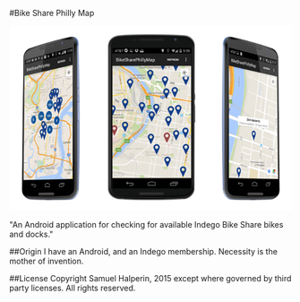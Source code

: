 #Bike Share Philly Map

![Bike Share App](designAssets/bikeshare.png?raw=true)



"An Android application for checking for available Indego Bike Share bikes and docks."

##Origin
I have an Android, and an Indego membership.  Necessity is the mother of invention.

##License
Copyright Samuel Halperin, 2015 except where governed by third party licenses.  All rights reserved.


